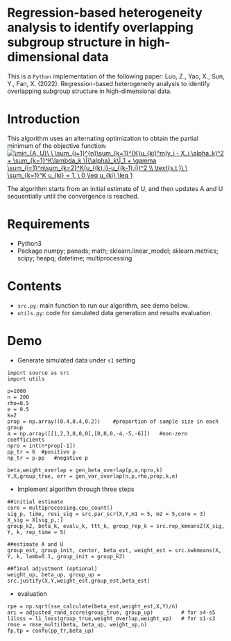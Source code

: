 # Regression-based heterogeneity analysis to identify overlapping subgroup structure in high-dimensional data
This is a `Python` implementation of the following paper:
Luo, Z., Yao, X., Sun, Y., Fan, X. (2022). Regression-based heterogeneity analysis to identify overlapping subgroup structure in high-dimensional data.

# Introduction
This algorithm uses an alternating optimization to obtain the partial minimum of the objective function:
<a href="https://www.codecogs.com/eqnedit.php?latex=\min_{A,&space;U}\&space;\&space;\sum_{i=1}^{n}\sum_{k=1}^{K}u_{ki}^m(y_i&space;-&space;X_i&space;\alpha_k)^2&space;&plus;&space;\sum_{k=1}^K\lambda_k&space;\|{\alpha}_k\|_1&space;&plus;&space;\gamma&space;\sum_{i=1}^n\sum_{k=2}^K(u_{(k),i}-u_{(k-1),i})^2&space;\\&space;\text{s.t.}\&space;\&space;\sum_{k=1}^K&space;u_{ki}&space;=&space;1,&space;\&space;0&space;\leq&space;u_{ki}&space;\leq&space;1" target="_blank"><img src="https://latex.codecogs.com/gif.latex?\min_{A,&space;U}\&space;\&space;\sum_{i=1}^{n}\sum_{k=1}^{K}u_{ki}^m(y_i&space;-&space;X_i&space;\alpha_k)^2&space;&plus;&space;\sum_{k=1}^K\lambda_k&space;\|{\alpha}_k\|_1&space;&plus;&space;\gamma&space;\sum_{i=1}^n\sum_{k=2}^K(u_{(k),i}-u_{(k-1),i})^2&space;\\&space;\text{s.t.}\&space;\&space;\sum_{k=1}^K&space;u_{ki}&space;=&space;1,&space;\&space;0&space;\leq&space;u_{ki}&space;\leq&space;1" title="\min_{A, U}\ \ \sum_{i=1}^{n}\sum_{k=1}^{K}u_{ki}^m(y_i - X_i \alpha_k)^2 + \sum_{k=1}^K\lambda_k \|{\alpha}_k\|_1 + \gamma \sum_{i=1}^n\sum_{k=2}^K(u_{(k),i}-u_{(k-1),i})^2 \\ \text{s.t.}\ \ \sum_{k=1}^K u_{ki} = 1, \ 0 \leq u_{ki} \leq 1" /></a>

The algorithm starts from an initial estimate of U, and then updates A and U sequentially until the convergence is reached.

# Requirements
* Python3
* Package numpy; panads; math; sklearn.linear_model; sklearn.metrics; scipy; heapq; datetime; multiprocessing

# Contents
* `src.py`: main function to run our algorithm, see demo below.
* `utils.py`: code for simulated data generation and results evaluation.

# Demo
* Generate simulated data under `s1` setting
```
import source as src
import utils

p=1000
n = 200
rho=0.5
e = 0.5
k=2
prop = np.array((0.4,0.4,0.2))    #proportion of sample size in each group
a = np.array([[1,2,3,0,0,0],[0,0,0,-4,-5,-6]])   #non-zero coefficients
npro = int(n*prop[-1])
pp_tr = 6  #positive p
np_tr = p-pp   #negative p

beta,weight_overlap = gen_beta_overlap(p,a,npro,k)
Y,X,group_true, err = gen_var_overlap(n,p,rho,prop,k,e)

```
* Implement algorithm through three steps 
```
##initial estimate
core = multiprocessing.cpu_count()
sig_p, time, resi_sig = src.par_scr(X,Y,m1 = 5, m2 = 5,core = 3)
X_sig = X[sig_p,:]
group_k2, beta_k, evalu_k, ttt_k, group_rep_k = src.rep_kmeans2(X_sig, Y, k, rep_time = 5)

##estimate A and U
group_est, group_init, center, beta_est, weight_est = src.swkmeans(X, Y, k, lamb=0.1, group_init = group_k2)

##final adjustment (optional)
weight_up, beta_up, group_up = src.justify(X,Y,weight_est,group_est,beta_est)
```
* evaluation
```
rpe = np.sqrt(sse_calculate(beta_est,weight_est,X,Y)/n)
ari = adjusted_rand_score(group_true, group_up)         # for s4-s5
l1loss = l1_loss(group_true,weight_overlap,weight_up)   # for s1-s3
rmse = rmse_multi(beta, beta_up, weight_up,n)
fp,tp = confu(pp_tr,beta_up)
```

